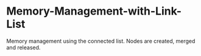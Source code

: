 # Memory-Management-with-Link-List
Memory management using the connected list. Nodes are created, merged and released.
